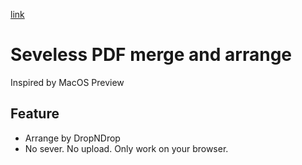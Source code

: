 [link](https://ynynl.github.io/severless-pdf-merge/)
# Seveless PDF merge and arrange

Inspired by MacOS Preview

## Feature

* Arrange by DropNDrop
* No sever. No upload. Only work on your browser.
